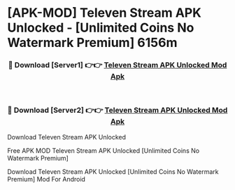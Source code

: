# [APK-MOD] Televen Stream APK Unlocked - [Unlimited Coins No Watermark Premium] 6156m



<div align="center">
<h3>🔴 Download [Server1] 👉👉 <a href="https://momento.my/?title=Televen_Stream_APK_Unlocked">Televen Stream APK Unlocked Mod Apk</a></h3><br>

<h3>🔴 Download [Server2] 👉👉 <a href="https://momento.my/?title=Televen_Stream_APK_Unlocked">Televen Stream APK Unlocked Mod Apk</a></h3>
</div>



Download Televen Stream APK Unlocked 

Free APK MOD Televen Stream APK Unlocked [Unlimited Coins No Watermark Premium]

Download Televen Stream APK Unlocked [Unlimited Coins No Watermark Premium] Mod For Android
